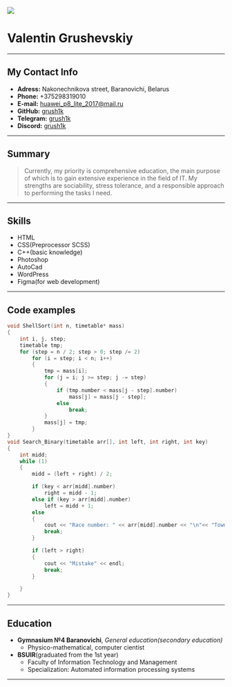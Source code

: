 ![](/rsschool-cv/img/ava.jpg)
# Valentin Grushevskiy
***
## My Contact Info
- **Adress:** Nakonechnikova street, Baranovichi, Belarus
- **Phone:** +375298319010
- **E-mail:** huawei_p8_lite_2017@mail.ru
- **GitHub:** [grush1k](https://github.com/grush1k)
- **Telegram:** [grush1k](https://t.me/grush1k)
- **Discord:** [grush1k](https://discord.com/channels/@me)
***
## Summary
>Currently, my priority is comprehensive education, the main purpose of which is to gain extensive experience in the field of IT. My strengths are sociability, stress tolerance, and a responsible approach to performing the tasks I need.
***
## Skills
- HTML
- CSS(Preprocessor SCSS)
- C++(basic knowledge)
- Photoshop
- AutoCad
- WordPress
- Figma(for web development)
***
## Code examples
```C++
void ShellSort(int n, timetable* mass)
{
    int i, j, step;
    timetable tmp;
    for (step = n / 2; step > 0; step /= 2)
        for (i = step; i < n; i++)
        {
            tmp = mass[i];
            for (j = i; j >= step; j -= step)
            {
                if (tmp.number < mass[j - step].number)
                    mass[j] = mass[j - step];
                else
                    break;
            }
            mass[j] = tmp;
        }
}
void Search_Binary(timetable arr[], int left, int right, int key)
{
    int midd;
    while (1)
    {
        midd = (left + right) / 2;

        if (key < arr[midd].number)
            right = midd - 1;
        else if (key > arr[midd].number)
            left = midd + 1;
        else
        {
            cout << "Race number: " << arr[midd].number << "\n"<< "Town: " << arr[midd].town << endl;
            break;
        }

        if (left > right)
        {
            cout << "Mistake" << endl;
            break;
        }

    }
}
```
***
## Education
- **Gymnasium №4 Baranovichi**, *General education(secondary education)*
    - Physico-mathematical, computer cientist
- **BSUIR**(graduated from the 1st year)
    - Faculty of Information Technology and Management
    - Specialization: Automated information processing systems
***